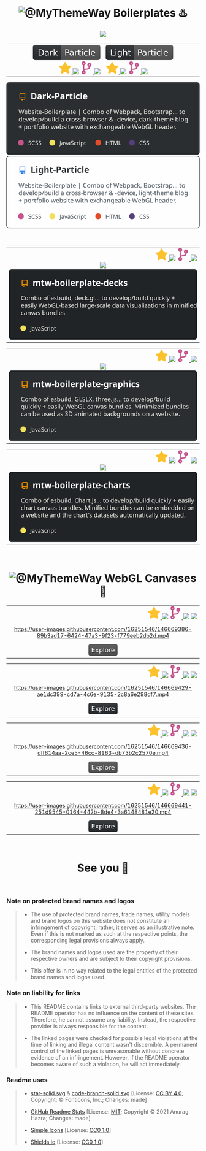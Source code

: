 <div align="center">

# <img src="https://avatars.githubusercontent.com/u/52597090?s=60&amp;v=4" alt="@MyThemeWay" size="25" height="25" width="25"/> Boilerplates :hotsprings:

<a href="https://github.com/MyThemeWay/Dark-Particle" title="Explore this" target="_blank"><img src="https://repository-images.githubusercontent.com/438165795/0c9f226b-ef34-48db-b2e3-dc138ca86efa" width="800"/></a>

<table>
<tr>
<td align="right" width="400px">
<a href="https://github.com/MyThemeWay/Dark-Particle" title="Check it out" target="_blank"><img src="https://raw.githubusercontent.com/sitdisch/cloud/master/badges/others/Dark-Particle-grey.svg"/></a><br>
<a href="https://github.com/MyThemeWay/Dark-Particle" title="Stars of Dark-Particle" target="_blank"><img src="https://raw.githubusercontent.com/sitdisch/cloud/master/3parties/star-solid.svg"/> <img src="https://img.shields.io/github/stars/MyThemeWay/Dark-Particle?label=&cacheSeconds=3600"/></a> <a href="https://github.com/MyThemeWay/Dark-Particle" title="Forks of Dark-Particle" target="_blank"><img src="https://raw.githubusercontent.com/sitdisch/cloud/master/3parties/code-branch-solid.svg"/> <img src="https://img.shields.io/github/forks/MyThemeWay/Dark-Particle?label=&cacheSeconds=3600"/></a>
</td>

<td align="left" width="400px">
<a href="https://github.com/MyThemeWay/Light-Particle" title="Check it out" target="_blank"><img src="https://raw.githubusercontent.com/sitdisch/cloud/master/badges/others/Light-Particle-grey.svg"/></a><br>
<a href="https://github.com/MyThemeWay/Light-Particle" title="Stars of Light-Particle" target="_blank"><img src="https://raw.githubusercontent.com/sitdisch/cloud/master/3parties/star-solid.svg"/> <img src="https://img.shields.io/github/stars/MyThemeWay/Light-Particle?label=&cacheSeconds=3600"/></a> <a href="https://github.com/MyThemeWay/Light-Particle" title="Forks of Light-Particle" target="_blank"><img src="https://raw.githubusercontent.com/sitdisch/cloud/master/3parties/code-branch-solid.svg"/> <img src="https://img.shields.io/github/forks/MyThemeWay/Light-Particle?label=&cacheSeconds=3600"/></a>
</td>
</tr>
</table>

<a href="https://github.com/MyThemeWay/Dark-Particle" title="Explore this" target="_blank"><img src="https://raw.githubusercontent.com/sitdisch/cloud/master/github_pins/particle_dark.svg"/></a>
<a href="https://github.com/MyThemeWay/Light-Particle" title="Explore this" target="_blank"><img src="https://raw.githubusercontent.com/sitdisch/cloud/master/github_pins/particle_light.svg" /></a>

</div><br>

<table>
<td align="center" width="500px">

<div align="right"><a href="https://github.com/MyThemeWay/mtw-boilerplate-decks" title="Stars of mtw-boilerplate-decks" target="_blank"><img src="https://raw.githubusercontent.com/sitdisch/cloud/master/3parties/star-solid.svg"/> <img height="17" src="https://img.shields.io/github/stars/MyThemeWay/mtw-boilerplate-decks?label=&cacheSeconds=3600"/></a> <a href="https://github.com/MyThemeWay/mtw-boilerplate-decks" title="Forks of mtw-boilerplate-decks" target="_blank"><img src="https://raw.githubusercontent.com/sitdisch/cloud/master/3parties/code-branch-solid.svg"/> <img height="17" src="https://img.shields.io/github/forks/MyThemeWay/mtw-boilerplate-decks?label=&cacheSeconds=3600"/></a></div>
<a href="https://github.com/MyThemeWay/mtw-boilerplate-decks" title="Explore this" target="_blank"><img src="https://repository-images.githubusercontent.com/505743675/a0d372b8-8f22-4373-aa0f-99fe0793743e"/></a>
<a href="https://github.com/MyThemeWay/mtw-boilerplate-decks" title="Explore this" target="_blank"><img src="https://raw.githubusercontent.com/sitdisch/cloud/master/github_pins/boilerplate_decks.svg"/></a>

</td>
</table>

<div align="right">
<table>
<td align="center" width="500px">

<div align="right"><a href="https://github.com/MyThemeWay/mtw-boilerplate-graphics" title="Stars of mtw-boilerplate-graphics" target="_blank"><img src="https://raw.githubusercontent.com/sitdisch/cloud/master/3parties/star-solid.svg"/> <img height="17" src="https://img.shields.io/github/stars/MyThemeWay/mtw-boilerplate-graphics?label=&cacheSeconds=3600"/></a> <a href="https://github.com/MyThemeWay/mtw-boilerplate-graphics" title="Forks of mtw-boilerplate-graphics" target="_blank"><img src="https://raw.githubusercontent.com/sitdisch/cloud/master/3parties/code-branch-solid.svg"/> <img height="17" src="https://img.shields.io/github/forks/MyThemeWay/mtw-boilerplate-graphics?label=&cacheSeconds=3600"/></a></div>
<a href="https://github.com/MyThemeWay/mtw-boilerplate-graphics" title="Explore this" target="_blank"><img src="https://repository-images.githubusercontent.com/467431589/d31c5129-c82f-4fd5-94d0-d4229a5a2dd7"/></a>
<a href="https://github.com/MyThemeWay/mtw-boilerplate-graphics" title="Explore this" target="_blank"><img src="https://raw.githubusercontent.com/sitdisch/cloud/master/github_pins/boilerplate_graphics.svg"/></a>

</td>
</table>
</div>

<table>
<td align="center" width="500px">

<div align="right"><a href="https://github.com/MyThemeWay/mtw-boilerplate-charts" title="Stars of mtw-boilerplate-charts" target="_blank"><img src="https://raw.githubusercontent.com/sitdisch/cloud/master/3parties/star-solid.svg"/> <img height="17" src="https://img.shields.io/github/stars/MyThemeWay/mtw-boilerplate-charts?label=&cacheSeconds=3600"/></a> <a href="https://github.com/MyThemeWay/mtw-boilerplate-charts" title="Forks of mtw-boilerplate-charts" target="_blank"><img src="https://raw.githubusercontent.com/sitdisch/cloud/master/3parties/code-branch-solid.svg"/> <img height="17" src="https://img.shields.io/github/forks/MyThemeWay/mtw-boilerplate-charts?label=&cacheSeconds=3600"/></a></div>
<a href="https://github.com/MyThemeWay/mtw-boilerplate-charts" title="Explore this" target="_blank"><img src="https://repository-images.githubusercontent.com/481295060/7ec8fd63-8ea7-4bff-a601-4777b509c44f"/></a>
<a href="https://github.com/MyThemeWay/mtw-boilerplate-charts" title="Explore this" target="_blank"><img src="https://raw.githubusercontent.com/sitdisch/cloud/master/github_pins/boilerplate_charts.svg"/></a>

</td>
</table>

<div align="center">

<br>

# <img src="https://avatars.githubusercontent.com/u/52597090?s=60&amp;v=4" alt="@MyThemeWay" size="25" height="25" width="25"/> WebGL Canvases :ghost:

</div>

<div align="right">
<table>
<td align="center" width="500px">
<div align="right"><a href="https://github.com/MyThemeWay/mtw-canvas-disks" title="Stars of Disks Canvas" target="_blank"><img src="https://raw.githubusercontent.com/sitdisch/cloud/master/3parties/star-solid.svg"/> <img height="17" src="https://img.shields.io/github/stars/MyThemeWay/mtw-canvas-disks?label=&cacheSeconds=3600"/></a> <a href="https://github.com/MyThemeWay/mtw-canvas-disks" title="Forks of Disks Canvas" target="_blank"><img src="https://raw.githubusercontent.com/sitdisch/cloud/master/3parties/code-branch-solid.svg"/> <img height="17" src="https://img.shields.io/github/forks/MyThemeWay/mtw-canvas-disks?label=&cacheSeconds=3600"/></a> <a href="https://github.com/MyThemeWay/mtw-canvas-disks#embed-via-jsdelivr" title="jsDelivr Hits of Disks Canvas" target="_blank"> <img height="17" src="https://img.shields.io/jsdelivr/gh/hy/mythemeway/mtw-canvas-disks?label=Hits&color=blue&logo=jsdelivr&cacheSeconds=3600" /></a></div>

https://user-images.githubusercontent.com/16251546/146669386-89b3ad17-6424-47a3-9f23-f779eeb2db2d.mp4

<div><a href="https://github.com/MyThemeWay/mtw-canvas-disks" title="Explore Disks Header" target="_blank"><img height="30" src="https://raw.githubusercontent.com/sitdisch/cloud/master/badges/particle/Explore-grey.svg"/></div>

</td>
</table>
</div>

<table>
<td align="center" width="500px">
<div align="right"><a href="https://github.com/MyThemeWay/mtw-canvas-malachite" title="Stars of Malachite Canvas" target="_blank"><img src="https://raw.githubusercontent.com/sitdisch/cloud/master/3parties/star-solid.svg"/> <img height="17" src="https://img.shields.io/github/stars/MyThemeWay/mtw-canvas-malachite?label=&cacheSeconds=3600"/></a> <a href="https://github.com/MyThemeWay/mtw-canvas-malachite" title="Forks of Malachite Canvas" target="_blank"><img src="https://raw.githubusercontent.com/sitdisch/cloud/master/3parties/code-branch-solid.svg"/> <img height="17" src="https://img.shields.io/github/forks/MyThemeWay/mtw-canvas-malachite?label=&cacheSeconds=3600"/></a> <a href="https://github.com/MyThemeWay/mtw-canvas-malachite#embed-via-jsdelivr" title="jsDelivr Hits of Malachite Canvas" target="_blank"> <img height="17" src="https://img.shields.io/jsdelivr/gh/hy/mythemeway/mtw-canvas-malachite?label=Hits&color=blue&logo=jsdelivr&cacheSeconds=3600" /></a></div>

https://user-images.githubusercontent.com/16251546/146669429-ae1dc399-cd7a-4c6e-9135-2c8a6e298df7.mp4

<div><a href="https://github.com/MyThemeWay/mtw-canvas-malachite" title="Explore Malachite Header" target="_blank"><img height="30" src="https://raw.githubusercontent.com/sitdisch/cloud/master/badges/particle/Explore-2A2E30.svg"/></div>

</td>
</table>

<div align="right">
<table>
<td align="center" width="500px">
<div align="right"><a href="https://github.com/MyThemeWay/mtw-canvas-spiral" title="Stars of Spiral Canvas" target="_blank"><img src="https://raw.githubusercontent.com/sitdisch/cloud/master/3parties/star-solid.svg"/> <img height="17" src="https://img.shields.io/github/stars/MyThemeWay/mtw-canvas-spiral?label=&cacheSeconds=3600"/></a> <a href="https://github.com/MyThemeWay/mtw-canvas-spiral" title="Forks of Spiral Canvas" target="_blank"><img src="https://raw.githubusercontent.com/sitdisch/cloud/master/3parties/code-branch-solid.svg"/> <img height="17" src="https://img.shields.io/github/forks/MyThemeWay/mtw-canvas-spiral?label=&cacheSeconds=3600"/></a> <a href="https://github.com/MyThemeWay/mtw-canvas-spiral#embed-via-jsdelivr" title="jsDelivr Hits of Spiral Canvas" target="_blank"> <img height="17" src="https://img.shields.io/jsdelivr/gh/hy/mythemeway/mtw-canvas-spiral?label=Hits&color=blue&logo=jsdelivr&cacheSeconds=3600" /></a></div>

https://user-images.githubusercontent.com/16251546/146669436-dff614aa-2ce5-46cc-8163-db73b2c2570e.mp4

<div><a href="https://github.com/MyThemeWay/mtw-canvas-spiral" title="Explore Spiral Header" target="_blank"><img height="30" src="https://raw.githubusercontent.com/sitdisch/cloud/master/badges/particle/Explore-grey.svg"/></div>

</td>
</table>
</div>

<table>
<td align="center" width="500px">
<div align="right"><a href="https://github.com/MyThemeWay/mtw-canvas-blacksea" title="Stars of Blacksea Canvas" target="_blank"><img src="https://raw.githubusercontent.com/sitdisch/cloud/master/3parties/star-solid.svg"/> <img height="17" src="https://img.shields.io/github/stars/MyThemeWay/mtw-canvas-blacksea?label=&cacheSeconds=3600"/></a> <a href="https://github.com/MyThemeWay/mtw-canvas-blacksea" title="Forks of Blacksea Canvas" target="_blank"><img src="https://raw.githubusercontent.com/sitdisch/cloud/master/3parties/code-branch-solid.svg"/> <img height="17" src="https://img.shields.io/github/forks/MyThemeWay/mtw-canvas-blacksea?label=&cacheSeconds=3600"/></a> <a href="https://github.com/MyThemeWay/mtw-canvas-blacksea#embed-via-jsdelivr" title="jsDelivr Hits of Blacksea Canvas" target="_blank"> <img height="17" src="https://img.shields.io/jsdelivr/gh/hy/mythemeway/mtw-canvas-blacksea?label=Hits&color=blue&logo=jsdelivr&cacheSeconds=3600" /></a></div>

https://user-images.githubusercontent.com/16251546/146669441-251d9545-0164-442b-8de4-3a6148481e20.mp4

<div><a href="https://github.com/MyThemeWay/mtw-canvas-blacksea" title="Explore Blacksea Header" target="_blank"><img height="30" src="https://raw.githubusercontent.com/sitdisch/cloud/master/badges/particle/Explore-2A2E30.svg"/></div>

</td>
</table>

<div align="center">

<br>

# See you :wave:
</div><br>

### Note on protected brand names and logos
> * The use of protected brand names, trade names, utility models and brand logos on this website does not constitute an infringement of copyright; rather, it serves as an illustrative note. Even if this is not marked as such at the respective points, the corresponding legal provisions always apply.
>
> * The brand names and logos used are the property of their respective owners and are subject to their copyright provisions.
> * This offer is in no way related to the legal entities of the protected brand names and logos used.

### Note on liability for links
> * This README contains links to external third-party websites. The README operator has no influence on the content of these sites. Therefore, he cannot assume any liability. Instead, the respective provider is always responsible for the content.
>
> * The linked pages were checked for possible legal violations at the time of linking and illegal content wasn't discernible. A permanent control of the linked pages is unreasonable without concrete evidence of an infringement. However, if the README operator becomes aware of such a violation, he will act immediately. 

### Readme uses
> * [star-solid.svg](https://fontawesome.com/v5.15/icons/star?style=solid "Check it out") & [code-branch-solid.svg](https://fontawesome.com/v5.15/icons/code-branch?style=solid "Check it out") [License: [CC&nbsp;BY&nbsp;4.0](https://fontawesome.com/license/free "Check it out"); Copyright: ©️  Fonticons, Inc.; Changes: made]
> 
> * [GitHub Readme Stats](https://github.com/anuraghazra/github-readme-stats "Check it out") [License: [MIT](https://github.com/anuraghazra/github-readme-stats/blob/master/LICENSE "Go there"); Copyright ©️ 2021 Anurag Hazra; Changes: made]
> * [Simple Icons](https://simpleicons.org/ "Check it out") [License: [CC0&nbsp;1.0](https://github.com/simple-icons/simple-icons/blob/develop/LICENSE.md "Go there")]
> * [Shields.io](https://github.com/badges/shields "Check it out") [License: [CC0&nbsp;1.0](https://github.com/badges/shields/blob/master/LICENSE "Go there")]
